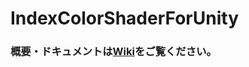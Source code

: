 # IndexColorShaderForUnity

### 概要・ドキュメントは[Wiki](https://github.com/OPTPiX/IndexColorShaderForUnity/wiki)をご覧ください。
